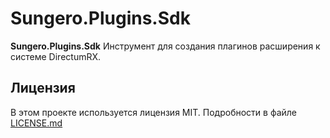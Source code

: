 # Sungero.Plugins.Sdk

**Sungero.Plugins.Sdk** Инструмент для создания плагинов расширения к системе DirectumRX.

## Лицензия

В этом проекте используется лицензия MIT.
Подробности в файле [LICENSE.md](LICENSE.md)
